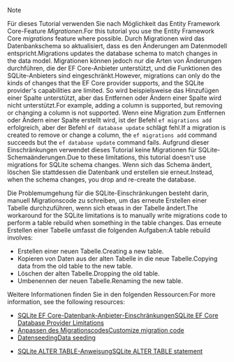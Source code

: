 
> [!NOTE]
> <span data-ttu-id="fa4a4-101">Für dieses Tutorial verwenden Sie nach Möglichkeit das Entity Framework Core-Feature *Migrationen*.</span><span class="sxs-lookup"><span data-stu-id="fa4a4-101">For this tutorial you use the Entity Framework Core *migrations* feature where possible.</span></span> <span data-ttu-id="fa4a4-102">Durch Migrationen wird das Datenbankschema so aktualisiert, dass es den Änderungen am Datenmodell entspricht.</span><span class="sxs-lookup"><span data-stu-id="fa4a4-102">Migrations updates the database schema to match changes in the data model.</span></span> <span data-ttu-id="fa4a4-103">Migrationen können jedoch nur die Arten von Änderungen durchführen, die der EF Core-Anbieter unterstützt, und die Funktionen des SQLite-Anbieters sind eingeschränkt.</span><span class="sxs-lookup"><span data-stu-id="fa4a4-103">However, migrations can only do the kinds of changes that the EF Core provider supports, and the SQLite provider's capabilities are limited.</span></span> <span data-ttu-id="fa4a4-104">So wird beispielsweise das Hinzufügen einer Spalte unterstützt, aber das Entfernen oder Ändern einer Spalte wird nicht unterstützt.</span><span class="sxs-lookup"><span data-stu-id="fa4a4-104">For example, adding a column is supported, but removing or changing a column is not supported.</span></span> <span data-ttu-id="fa4a4-105">Wenn eine Migration zum Entfernen oder Ändern einer Spalte erstellt wird, ist der Befehl `ef migrations add` erfolgreich, aber der Befehl `ef database update` schlägt fehl.</span><span class="sxs-lookup"><span data-stu-id="fa4a4-105">If a migration is created to remove or change a column, the `ef migrations add` command succeeds but the `ef database update` command fails.</span></span> <span data-ttu-id="fa4a4-106">Aufgrund dieser Einschränkungen verwendet dieses Tutorial keine Migrationen für SQLite-Schemaänderungen.</span><span class="sxs-lookup"><span data-stu-id="fa4a4-106">Due to these limitations, this tutorial doesn't use migrations for SQLite schema changes.</span></span> <span data-ttu-id="fa4a4-107">Wenn sich das Schema ändert, löschen Sie stattdessen die Datenbank und erstellen sie erneut.</span><span class="sxs-lookup"><span data-stu-id="fa4a4-107">Instead, when the schema changes, you drop and re-create the database.</span></span>
>
><span data-ttu-id="fa4a4-108">Die Problemumgehung für die SQLite-Einschränkungen besteht darin, manuell Migrationscode zu schreiben, um das erneute Erstellen einer Tabelle durchzuführen, wenn sich etwas in der Tabelle ändert.</span><span class="sxs-lookup"><span data-stu-id="fa4a4-108">The workaround for the SQLite limitations is to manually write migrations code to perform a table rebuild when something in the table changes.</span></span> <span data-ttu-id="fa4a4-109">Das erneute Erstellen einer Tabelle umfasst die folgenden Aufgaben:</span><span class="sxs-lookup"><span data-stu-id="fa4a4-109">A table rebuild involves:</span></span>
>
>* <span data-ttu-id="fa4a4-110">Erstellen einer neuen Tabelle.</span><span class="sxs-lookup"><span data-stu-id="fa4a4-110">Creating a new table.</span></span>
>* <span data-ttu-id="fa4a4-111">Kopieren von Daten aus der alten Tabelle in die neue Tabelle.</span><span class="sxs-lookup"><span data-stu-id="fa4a4-111">Copying data from the old table to the new table.</span></span>
>* <span data-ttu-id="fa4a4-112">Löschen der alten Tabelle.</span><span class="sxs-lookup"><span data-stu-id="fa4a4-112">Dropping the old table.</span></span>
>* <span data-ttu-id="fa4a4-113">Umbenennen der neuen Tabelle.</span><span class="sxs-lookup"><span data-stu-id="fa4a4-113">Renaming the new table.</span></span>
>
><span data-ttu-id="fa4a4-114">Weitere Informationen finden Sie in den folgenden Ressourcen:</span><span class="sxs-lookup"><span data-stu-id="fa4a4-114">For more information, see the following resources:</span></span>
>
> * [<span data-ttu-id="fa4a4-115">SQLite EF Core-Datenbank-Anbieter-Einschränkungen</span><span class="sxs-lookup"><span data-stu-id="fa4a4-115">SQLite EF Core Database Provider Limitations</span></span>](/ef/core/providers/sqlite/limitations)
> * [<span data-ttu-id="fa4a4-116">Anpassen des Migrationscodes</span><span class="sxs-lookup"><span data-stu-id="fa4a4-116">Customize migration code</span></span>](/ef/core/managing-schemas/migrations/#customize-migration-code)
> * [<span data-ttu-id="fa4a4-117">Datenseeding</span><span class="sxs-lookup"><span data-stu-id="fa4a4-117">Data seeding</span></span>](/ef/core/modeling/data-seeding)
  * [<span data-ttu-id="fa4a4-118">SQLite ALTER TABLE-Anweisung</span><span class="sxs-lookup"><span data-stu-id="fa4a4-118">SQLite ALTER TABLE statement</span></span>](https://sqlite.org/lang_altertable.html)